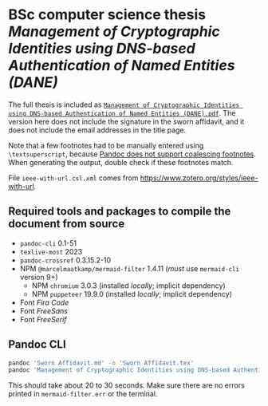# BSc computer science thesis _Management of Cryptographic Identities using DNS-based Authentication of Named Entities (DANE)_

The full thesis is included as [`Management of Cryptographic Identities using DNS-based Authentication of Named Entities (DANE).pdf`](Management%20of%20Cryptographic%20Identities%20using%20DNS-based%20Authentication%20of%20Named%20Entities%20%28DANE%29.pdf).
The version here does not include the signature in the sworn affidavit, and it does not include the email addresses in the title page.

Note that a few footnotes had to be manually entered using `\textsuperscript`, because [Pandoc does not support coalescing footnotes](https://github.com/jgm/pandoc/issues/224).
When generating the output, double check if these footnotes match.

File `ieee-with-url.csl.xml` comes from <https://www.zotero.org/styles/ieee-with-url>.

## Required tools and packages to compile the document from source

* `pandoc-cli` 0.1-51
* `texlive-most` 2023
* `pandoc-crossref` 0.3.15.2-10
* NPM `@marcelmaatkamp/mermaid-filter` 1.4.11 (_must_ use `mermaid-cli` version 9+)
  * NPM `chromium` 3.0.3 (installed _locally_; implicit dependency)
  * NPM `puppeteer` 19.9.0 (installed _locally_; implicit dependency)
* Font _Fira Code_
* Font _FreeSans_
* Font _FreeSerif_

## Pandoc CLI

```sh
pandoc 'Sworn Affidavit.md' -o 'Sworn Affidavit.tex'
pandoc 'Management of Cryptographic Identities using DNS-based Authentication of Named Entities (DANE).md' --pdf-engine='xelatex' --number-sections --toc -F 'pandoc-crossref' -F 'mermaid-filter' --citeproc --csl 'ieee-with-url.csl.xml' --include-before-body='Sworn Affidavit.tex' -o 'Management of Cryptographic Identities using DNS-based Authentication of Named Entities (DANE).pdf'
```

This should take about 20 to 30 seconds.
Make sure there are no errors printed in `mermaid-filter.err` or the terminal.
